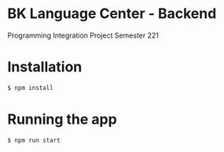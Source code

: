 # BK Language Center - Backend
Programming Integration Project Semester 221

# Installation

```bash
$ npm install
```

# Running the app

```bash
$ npm run start
```